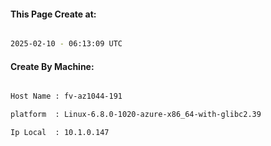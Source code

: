 
   
#### This Page Create at:

```bash

2025-02-10 - 06:13:09 UTC

```

#### Create By Machine:

```bash

Host Name : fv-az1044-191

platform  : Linux-6.8.0-1020-azure-x86_64-with-glibc2.39

Ip Local  : 10.1.0.147

```

